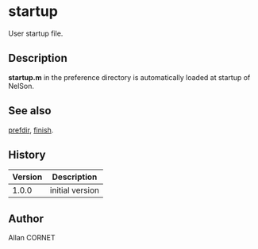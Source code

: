 

# startup

User startup file.

## Description


  <p><b>startup.m</b> in the preference directory is automatically loaded at startup of NelSon.</p>


## See also

[prefdir](../core/prefdir.md), [finish](finish.md).
## History

|Version|Description|
|------|------|
|1.0.0|initial version|


## Author

Allan CORNET



